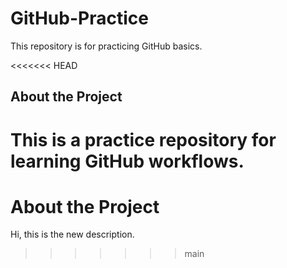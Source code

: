 # GitHub-Practice
This repository is for practicing GitHub basics.

<<<<<<< HEAD
## About the Project
This is a practice repository for learning GitHub workflows.
=======
# About the Project
Hi, this is the new description.
>>>>>>> main
